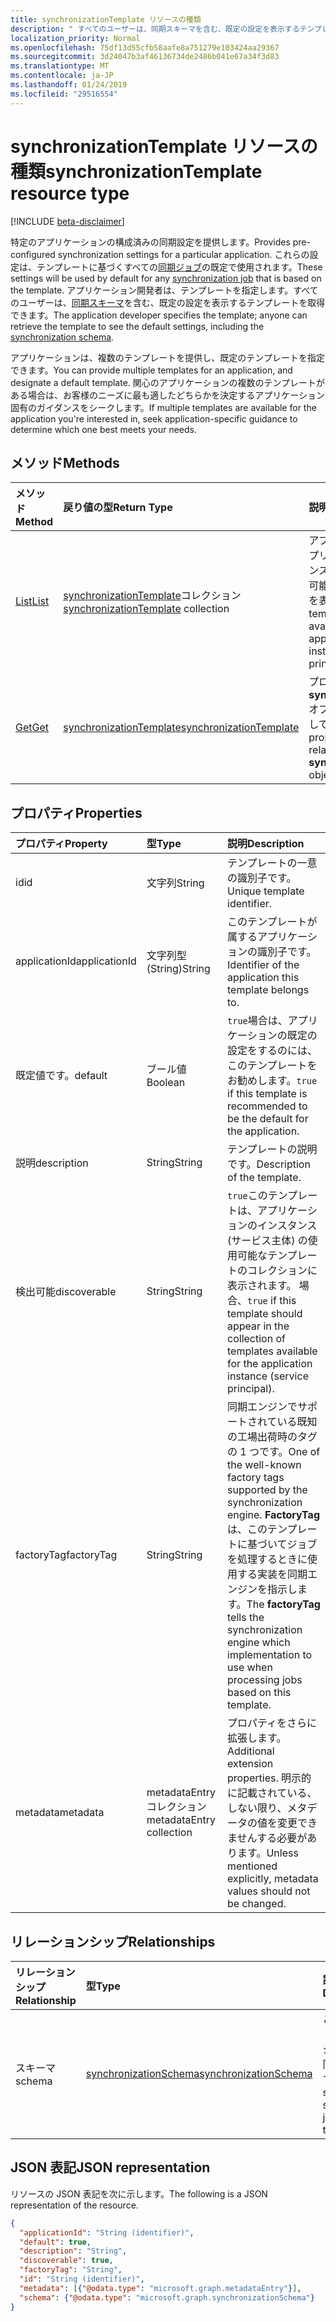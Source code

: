 ```yaml
---
title: synchronizationTemplate リソースの種類
description: " すべてのユーザーは、同期スキーマを含む、既定の設定を表示するテンプレートを取得できます。"
localization_priority: Normal
ms.openlocfilehash: 75df13d55cfb58aafe8a751279e103424aa29367
ms.sourcegitcommit: 3d24047b3af46136734de2486b041e67a34f3d83
ms.translationtype: MT
ms.contentlocale: ja-JP
ms.lasthandoff: 01/24/2019
ms.locfileid: "29516554"
---
```

# <a name="synchronizationtemplate-resource-type"></a><span data-ttu-id="dca11-103">synchronizationTemplate リソースの種類</span><span class="sxs-lookup"><span data-stu-id="dca11-103">synchronizationTemplate resource type</span></span>

[!INCLUDE [beta-disclaimer](../../includes/beta-disclaimer.md)]

<span data-ttu-id="dca11-104">特定のアプリケーションの構成済みの同期設定を提供します。</span><span class="sxs-lookup"><span data-stu-id="dca11-104">Provides pre-configured synchronization settings for a particular application.</span></span> <span data-ttu-id="dca11-105">これらの設定は、テンプレートに基づくすべての[同期ジョブ](synchronization-synchronizationjob.md)の既定で使用されます。</span><span class="sxs-lookup"><span data-stu-id="dca11-105">These settings will be used by default for any [synchronization job](synchronization-synchronizationjob.md) that is based on the template.</span></span> <span data-ttu-id="dca11-106">アプリケーション開発者は、テンプレートを指定します。すべてのユーザーは、[同期スキーマ](synchronization-synchronizationschema.md)を含む、既定の設定を表示するテンプレートを取得できます。</span><span class="sxs-lookup"><span data-stu-id="dca11-106">The application developer specifies the template; anyone can retrieve the template to see the default settings, including the [synchronization schema](synchronization-synchronizationschema.md).</span></span>

<span data-ttu-id="dca11-107">アプリケーションは、複数のテンプレートを提供し、既定のテンプレートを指定できます。</span><span class="sxs-lookup"><span data-stu-id="dca11-107">You can provide multiple templates for an application, and designate a default template.</span></span> <span data-ttu-id="dca11-108">関心のアプリケーションの複数のテンプレートがある場合は、お客様のニーズに最も適したどちらかを決定するアプリケーション固有のガイダンスをシークします。</span><span class="sxs-lookup"><span data-stu-id="dca11-108">If multiple templates are available for the application you're interested in, seek application-specific guidance to determine which one best meets your needs.</span></span>

## <a name="methods"></a><span data-ttu-id="dca11-109">メソッド</span><span class="sxs-lookup"><span data-stu-id="dca11-109">Methods</span></span>

| <span data-ttu-id="dca11-110">メソッド</span><span class="sxs-lookup"><span data-stu-id="dca11-110">Method</span></span>        | <span data-ttu-id="dca11-111">戻り値の型</span><span class="sxs-lookup"><span data-stu-id="dca11-111">Return Type</span></span>               | <span data-ttu-id="dca11-112">説明</span><span class="sxs-lookup"><span data-stu-id="dca11-112">Description</span></span>                  |
|:--------------|:--------------------------|:-----------------------------|
|[<span data-ttu-id="dca11-113">List</span><span class="sxs-lookup"><span data-stu-id="dca11-113">List</span></span>](../api/synchronization-synchronizationtemplate-list.md)    |<span data-ttu-id="dca11-114">[synchronizationTemplate](synchronization-synchronizationtemplate.md)コレクション</span><span class="sxs-lookup"><span data-stu-id="dca11-114">[synchronizationTemplate](synchronization-synchronizationtemplate.md) collection</span></span>  |<span data-ttu-id="dca11-115">アプリケーションまたはアプリケーションのインスタンス (サービス主体) の使用可能なテンプレートの一覧を表示します。</span><span class="sxs-lookup"><span data-stu-id="dca11-115">List the templates that are available for an application or application instance (service principal).</span></span>|
|[<span data-ttu-id="dca11-116">Get</span><span class="sxs-lookup"><span data-stu-id="dca11-116">Get</span></span>](../api/synchronization-synchronizationtemplate-get.md)      |[<span data-ttu-id="dca11-117">synchronizationTemplate</span><span class="sxs-lookup"><span data-stu-id="dca11-117">synchronizationTemplate</span></span>](synchronization-synchronizationtemplate.md)   |<span data-ttu-id="dca11-118">プロパティと**synchronizationTemplate**オブジェクトの関係を参照してください。</span><span class="sxs-lookup"><span data-stu-id="dca11-118">Read the properties and relationships of the **synchronizationTemplate** object.</span></span>|
<!-- 
|[Create](../api/synchronization-synchronizationtemplate-post.md) |[synchronizationTemplate](synchronization-synchronizationtemplate.md)   |Create a new template for an application.|
|[Update](../api/synchronization-synchronizationtemplate-put.md)   |[synchronizationTemplate](synchronization-synchronizationtemplate.md)   |Update the template.| 
-->

## <a name="properties"></a><span data-ttu-id="dca11-119">プロパティ</span><span class="sxs-lookup"><span data-stu-id="dca11-119">Properties</span></span>

| <span data-ttu-id="dca11-120">プロパティ</span><span class="sxs-lookup"><span data-stu-id="dca11-120">Property</span></span>      | <span data-ttu-id="dca11-121">型</span><span class="sxs-lookup"><span data-stu-id="dca11-121">Type</span></span>                      | <span data-ttu-id="dca11-122">説明</span><span class="sxs-lookup"><span data-stu-id="dca11-122">Description</span></span>                  |
|:--------------|:--------------------------|:-----------------------------|
|<span data-ttu-id="dca11-123">id</span><span class="sxs-lookup"><span data-stu-id="dca11-123">id</span></span>             |<span data-ttu-id="dca11-124">文字列</span><span class="sxs-lookup"><span data-stu-id="dca11-124">String</span></span>                     |<span data-ttu-id="dca11-125">テンプレートの一意の識別子です。</span><span class="sxs-lookup"><span data-stu-id="dca11-125">Unique template identifier.</span></span>|
|<span data-ttu-id="dca11-126">applicationId</span><span class="sxs-lookup"><span data-stu-id="dca11-126">applicationId</span></span>  |<span data-ttu-id="dca11-127">文字列型 (String)</span><span class="sxs-lookup"><span data-stu-id="dca11-127">String</span></span>                     |<span data-ttu-id="dca11-128">このテンプレートが属するアプリケーションの識別子です。</span><span class="sxs-lookup"><span data-stu-id="dca11-128">Identifier of the application this template belongs to.</span></span>|
|<span data-ttu-id="dca11-129">既定値です。</span><span class="sxs-lookup"><span data-stu-id="dca11-129">default</span></span>        |<span data-ttu-id="dca11-130">ブール値</span><span class="sxs-lookup"><span data-stu-id="dca11-130">Boolean</span></span>                    |<span data-ttu-id="dca11-131">`true`場合は、アプリケーションの既定の設定をするのには、このテンプレートをお勧めします。</span><span class="sxs-lookup"><span data-stu-id="dca11-131">`true` if this template is recommended to be the default for the application.</span></span>|
|<span data-ttu-id="dca11-132">説明</span><span class="sxs-lookup"><span data-stu-id="dca11-132">description</span></span>    |<span data-ttu-id="dca11-133">String</span><span class="sxs-lookup"><span data-stu-id="dca11-133">String</span></span>                     |<span data-ttu-id="dca11-134">テンプレートの説明です。</span><span class="sxs-lookup"><span data-stu-id="dca11-134">Description of the template.</span></span>|
|<span data-ttu-id="dca11-135">検出可能</span><span class="sxs-lookup"><span data-stu-id="dca11-135">discoverable</span></span>   |<span data-ttu-id="dca11-136">String</span><span class="sxs-lookup"><span data-stu-id="dca11-136">String</span></span>                     |<span data-ttu-id="dca11-137">`true`このテンプレートは、アプリケーションのインスタンス (サービス主体) の使用可能なテンプレートのコレクションに表示されます。 場合、</span><span class="sxs-lookup"><span data-stu-id="dca11-137">`true` if this template should appear in the collection of templates available for the application instance (service principal).</span></span>|
|<span data-ttu-id="dca11-138">factoryTag</span><span class="sxs-lookup"><span data-stu-id="dca11-138">factoryTag</span></span>     |<span data-ttu-id="dca11-139">String</span><span class="sxs-lookup"><span data-stu-id="dca11-139">String</span></span>                     |<span data-ttu-id="dca11-140">同期エンジンでサポートされている既知の工場出荷時のタグの 1 つです。</span><span class="sxs-lookup"><span data-stu-id="dca11-140">One of the well-known factory tags supported by the synchronization engine.</span></span> <span data-ttu-id="dca11-141">**FactoryTag**は、このテンプレートに基づいてジョブを処理するときに使用する実装を同期エンジンを指示します。</span><span class="sxs-lookup"><span data-stu-id="dca11-141">The **factoryTag** tells the synchronization engine which implementation to use when processing jobs based on this template.</span></span>|
|<span data-ttu-id="dca11-142">metadata</span><span class="sxs-lookup"><span data-stu-id="dca11-142">metadata</span></span>       |<span data-ttu-id="dca11-143">metadataEntry コレクション</span><span class="sxs-lookup"><span data-stu-id="dca11-143">metadataEntry collection</span></span>   |<span data-ttu-id="dca11-144">プロパティをさらに拡張します。</span><span class="sxs-lookup"><span data-stu-id="dca11-144">Additional extension properties.</span></span> <span data-ttu-id="dca11-145">明示的に記載されている、しない限り、メタデータの値を変更できませんする必要があります。</span><span class="sxs-lookup"><span data-stu-id="dca11-145">Unless mentioned explicitly, metadata values should not be changed.</span></span>|

## <a name="relationships"></a><span data-ttu-id="dca11-146">リレーションシップ</span><span class="sxs-lookup"><span data-stu-id="dca11-146">Relationships</span></span>
| <span data-ttu-id="dca11-147">リレーションシップ</span><span class="sxs-lookup"><span data-stu-id="dca11-147">Relationship</span></span>      | <span data-ttu-id="dca11-148">型</span><span class="sxs-lookup"><span data-stu-id="dca11-148">Type</span></span>      |<span data-ttu-id="dca11-149">説明</span><span class="sxs-lookup"><span data-stu-id="dca11-149">Description</span></span>|
|:------------------|:----------|:----------|
|<span data-ttu-id="dca11-150">スキーマ</span><span class="sxs-lookup"><span data-stu-id="dca11-150">schema</span></span>             |[<span data-ttu-id="dca11-151">synchronizationSchema</span><span class="sxs-lookup"><span data-stu-id="dca11-151">synchronizationSchema</span></span>](synchronization-synchronizationschema.md)     |<span data-ttu-id="dca11-152">このテンプレートに基づいて、ジョブの既定の同期スキーマです。</span><span class="sxs-lookup"><span data-stu-id="dca11-152">Default synchronization schema for the jobs based on this template.</span></span>|

## <a name="json-representation"></a><span data-ttu-id="dca11-153">JSON 表記</span><span class="sxs-lookup"><span data-stu-id="dca11-153">JSON representation</span></span>

<span data-ttu-id="dca11-154">リソースの JSON 表記を次に示します。</span><span class="sxs-lookup"><span data-stu-id="dca11-154">The following is a JSON representation of the resource.</span></span>

<!-- {
  "blockType": "resource",
  "optionalProperties": [

  ],
  "@odata.type": "microsoft.graph.synchronizationTemplate"
}-->

```json
{
  "applicationId": "String (identifier)",
  "default": true,
  "description": "String",
  "discoverable": true,
  "factoryTag": "String",
  "id": "String (identifier)",
  "metadata": [{"@odata.type": "microsoft.graph.metadataEntry"}],
  "schema": {"@odata.type": "microsoft.graph.synchronizationSchema"}
}

```

<!-- uuid: 8fcb5dbc-d5aa-4681-8e31-b001d5168d79
2015-10-25 14:57:30 UTC -->
<!--
{
  "type": "#page.annotation",
  "description": "synchronizationTemplate resource",
  "keywords": "",
  "section": "documentation",
  "tocPath": "",
  "suppressions": [
    "Error: /api-reference/beta/resources/synchronization-synchronizationtemplate.md:\r\n      Exception processing links.\r\n    System.ArgumentException: Link Definition was null. Link text: !INCLUDE [beta-disclaimer](../../includes/beta-disclaimer.md)\r\n      at ApiDoctor.Validation.DocFile.get_LinkDestinations()\r\n      at ApiDoctor.Validation.DocSet.ValidateLinks(Boolean includeWarnings, String[] relativePathForFiles, IssueLogger issues, Boolean requireFilenameCaseMatch, Boolean printOrphanedFiles)"
  ]
}
-->
